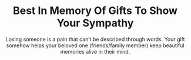 ---
layout: post
title: Best In Memory Of Gifts To Show Your Sympathy
subtitle: Losing someone is a pain that can’t be described through words. Your gift somehow helps your beloved one (friends/family member) keep beautiful memories alive in their mind.
header-img: "img/post/2023/09/copied/medium_Best_In_Memory_Of_Gifts_To_Show_Your_Sympathy_9f302367d7.jpg"
header-style: text
permalink: "/memory-gifts/"
catalog: true
tags:
  - Recipients 
  - Men
---  